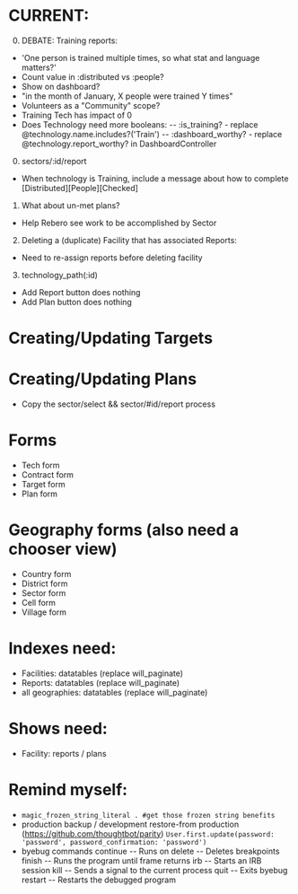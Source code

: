 # CURRENT:

0. DEBATE: Training reports:
- 'One person is trained multiple times, so what stat and language matters?'
- Count value in :distributed vs :people?
- Show on dashboard?
- "in the month of January, X people were trained Y times"
- Volunteers as a "Community" scope?
- Training Tech has impact of 0
- Does Technology need more booleans:
-- :is_training? - replace @technology.name.includes?('Train')
-- :dashboard_worthy? - replace @technology.report_worthy? in DashboardController


0. sectors/:id/report
- When technology is Training, include a message about how to complete [Distributed][People][Checked]

1. What about un-met plans?
- Help Rebero see work to be accomplished by Sector


2. Deleting a (duplicate) Facility that has associated Reports:
- Need to re-assign reports before deleting facility

3. technology_path(:id)
- Add Report button does nothing
- Add Plan button does nothing

# Creating/Updating Targets

# Creating/Updating Plans
* Copy the sector/select && sector/#id/report process

# Forms
- Tech form
- Contract form
- Target form
- Plan form

# Geography forms (also need a chooser view)
- Country form
- District form
- Sector form
- Cell form
- Village form

# Indexes need:
- Facilities: datatables (replace will_paginate)
- Reports: datatables (replace will_paginate)
- all geographies: datatables (replace will_paginate)

# Shows need:
- Facility: reports / plans

# Remind myself:
* `magic_frozen_string_literal . #get those frozen string benefits`
* production backup / development restore-from production (https://github.com/thoughtbot/parity)
  `User.first.update(password: 'password', password_confirmation: 'password')`
* byebug commands
    continue   -- Runs on
    delete     -- Deletes breakpoints
    finish     -- Runs the program until frame returns
    irb        -- Starts an IRB session
    kill       -- Sends a signal to the current process
    quit       -- Exits byebug
    restart    -- Restarts the debugged program
